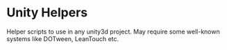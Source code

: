 # Unity Helpers
 Helper scripts to use in any unity3d project. May require some well-known systems like DOTween, LeanTouch etc.